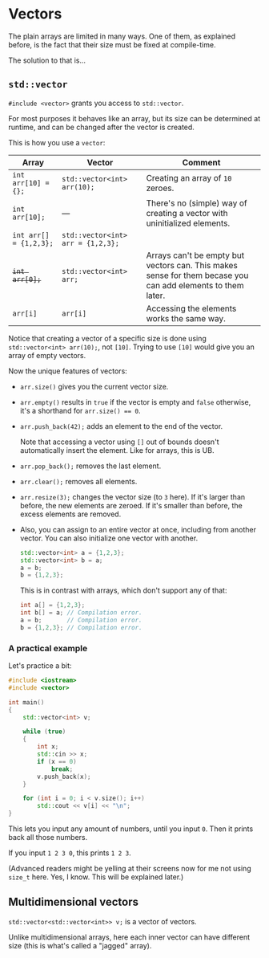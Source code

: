 # Vectors

The plain arrays are limited in many ways. One of them, as explained before, is the fact that their size must be fixed at compile-time.

The solution to that is...

## `std::vector`

`#include <vector>` grants you access to `std::vector`.

For most purposes it behaves like an array, but its size can be determined at runtime, and can be changed after the vector is created.

This is how you use a `vector`:

Array | Vector | Comment
---|---|---
`int arr[10] = {};`|`std::vector<int> arr(10);`|Creating an array of `10` zeroes.
`int arr[10];`|—|There's no (simple) way of creating a vector with uninitialized elements.
`int arr[] = {1,2,3};`|`std::vector<int> arr = {1,2,3};`
~~`int arr[0];`~~|`std::vector<int> arr;`| Arrays can't be empty but vectors can. This makes sense for them becase you can add elements to them later.
`arr[i]`|`arr[i]`|Accessing the elements works the same way.

Notice that creating a vector of a specific size is done using `std::vector<int> arr(10);`, not `[10]`. Trying to use `[10]` would give you an array of empty vectors.

Now the unique features of vectors:
* `arr.size()` gives you the current vector size.
* `arr.empty()` results in `true` if the vector is empty and `false` otherwise, it's a shorthand for `arr.size() == 0`.
* `arr.push_back(42);` adds an element to the end of the vector.

  Note that accessing a vector using `[]` out of bounds doesn't automatically insert the element. Like for arrays, this is UB.

* `arr.pop_back();` removes the last element.
* `arr.clear();` removes all elements.
* `arr.resize(3);` changes the vector size (to `3` here). If it's larger than before, the new elements are zeroed. If it's smaller than before, the excess elements are removed.

* Also, you can assign to an entire vector at once, including from another vector. You can also initialize one vector with another.

  ```cpp
  std::vector<int> a = {1,2,3};
  std::vector<int> b = a;
  a = b;
  b = {1,2,3};
  ```
  This is in contrast with arrays, which don't support any of that:
  ```cpp
  int a[] = {1,2,3};
  int b[] = a; // Compilation error.
  a = b;       // Compilation error.
  b = {1,2,3}; // Compilation error.
  ```

### A practical example

Let's practice a bit:
```cpp
#include <iostream>
#include <vector>

int main()
{
    std::vector<int> v;

    while (true)
    {
        int x;
        std::cin >> x;
        if (x == 0)
            break;
        v.push_back(x);
    }

    for (int i = 0; i < v.size(); i++)
        std::cout << v[i] << "\n";
}
```
This lets you input any amount of numbers, until you input `0`. Then it prints back all those numbers.

If you input `1 2 3 0`, this prints `1 2 3`.

(Advanced readers might be yelling at their screens now for me not using `size_t` here. Yes, I know. This will be explained later.)

## Multidimensional vectors

`std::vector<std::vector<int>> v;` is a vector of vectors.

Unlike multidimensional arrays, here each inner vector can have different size (this is what's called a "jagged" array).

